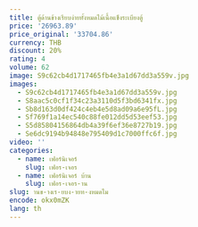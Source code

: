 ```yaml
---
title: ตู้ด้านข้างเรียบง่ายทั้งหมดไม้เนื้อแข็งระเบียงตู้
price: '26963.89'
price_original: '33704.86'
currency: THB
discount: 20%
rating: 4
volume: 62
image: S9c62cb4d1717465fb4e3a1d67dd3a559v.jpg
images:
  - S9c62cb4d1717465fb4e3a1d67dd3a559v.jpg
  - S8aac5c0cf1f34c23a3110d5f3bd6341fx.jpg
  - Sb8d163d0df424c4eb4e5d8ad09a6e95fL.jpg
  - Sf769f1a14ec540c88fe012dd5d53eef53.jpg
  - S5d85804156864db4a39f6ef36e8727b19.jpg
  - Se6dc9194b94848e795409d1c7000ffc6f.jpg
video: ''
categories:
  - name: เฟอร์นิเจอร์
    slug: เฟอร-เจอร
  - name: เฟอร์นิเจอร์ บ้าน
    slug: เฟอร-เจอร-าน
slug: านข-างเร-ยบง-ายท-งหมดไม
encode: okx0mZK
lang: th
---
```

  